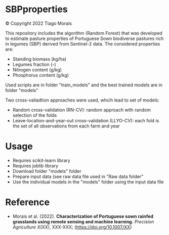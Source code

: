 # SBPproperties

© Copyright 2022 Tiago Morais

This repository includes the algorithm (Random Forest) that was developed to estimate pasture properties of Portuguese Sown biodiverse pastures rich in legumes (SBP) derived from Sentinel-2 data. The considered properties are:
- Standing biomass (kg/ha)
- Legumes fraction (-)
- Nitrogen content (g/kg)
- Phosphorus content (g/kg)

Used scripts are in folder "train_models" and the best trained models are in folder "models"

Two cross-valiadtion approaches were used, whcih lead to set of models:
- Random cross-validation (RN-CV): random approach with random selection of the folds
- Leave-location-and-year-out cross-validation (LLYO-CV): each fold is the set of all observations from each farm and year

# Usage
- Requires scikit-learn library
- Requires joblib library
- Download folder "models" folder
- Prepare input data (see raw data file used in "Raw data folder"
- Use the individual models in the "models" folder using the input data file

# Reference
- Morais et al. (2022). **Characterization of Portuguese sown rainfed grasslands using remote sensing and machine learning.** *Precision Agriculture X(XX)*, XXX-XXX; (https://doi.org/10.1007/XX)
